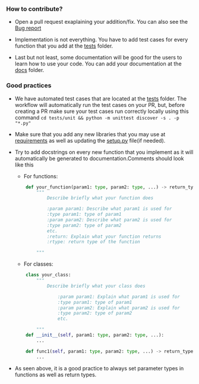 ### **How to contribute?**
* Open a pull request exaplaining your addition/fix. You can also see the [Bug report](../ISSUE_TEMPLATE/bug_report.md)

* Implementation is not everything. You have to add test cases for every function that you add at the [tests](../../tests/) folder.

* Last but not least, some documentation will be good for the users to learn how to use your code. You can add your documentation at the [docs](../../docs/) folder.

### **Good practices**
* We have automated test cases that are located at the [tests](../../tests/) folder. The workflow will automatically run the test cases on your PR, but, before creating a PR make sure your test cases run correctly locally using this command ```cd tests/unit && python -m unittest discover -s . -p "*.py"```

* Make sure that you add any new libraries that you may use at [requirements](../../requirements.txt) as well as updating the [setup.py](../../setup.py) file(if needed).

* Try to add docstrings on every new function that you implement as it will automatically be generated to documentation.Comments should look like this
    - For functions:
    ```python
        def your_function(param1: type, param2: type, ...) -> return_type:
            """
                Describe briefly what your function does

                :param param1: Describe what param1 is used for
                :type param1: type of param1
                :param param2: Describe what param2 is used for
                :type param2: type of param2
                etc.
                :return: Explain what your function returns
                :rtype: return type of the function

            """
    ```
    - For classes:
    ```python
        class your_class:
            """
                Describe briefly what your class does

                    :param param1: Explain what param1 is used for
                    :type param1: type of param1
                    :param param2: Explain what param2 is used for
                    :type param2: type of param2
                    etc.

            """
        def __init__(self, param1: type, param2: type, ...):
            ...

        def func1(self, param1: type, param2: type, ...) -> return_type: 
            ...
    ```

* As seen above, it is a good practice to always set parameter types in functions as well as return types. 


